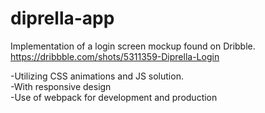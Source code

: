 # diprella-app

Implementation of a login screen mockup found on Dribble.  
https://dribbble.com/shots/5311359-Diprella-Login  

-Utilizing CSS animations and JS solution.  
-With responsive design  
-Use of webpack for development and production  
